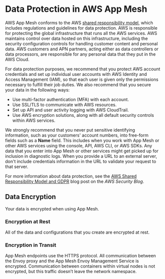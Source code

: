 # Data Protection in AWS App Mesh<a name="data-protection"></a>

AWS App Mesh conforms to the AWS [shared responsibility model](http://aws.amazon.com/compliance/shared-responsibility-model/), which includes regulations and guidelines for data protection\. AWS is responsible for protecting the global infrastructure that runs all the AWS services\. AWS maintains control over data hosted on this infrastructure, including the security configuration controls for handling customer content and personal data\. AWS customers and APN partners, acting either as data controllers or data processors, are responsible for any personal data that they put in the AWS Cloud\. 

For data protection purposes, we recommend that you protect AWS account credentials and set up individual user accounts with AWS Identity and Access Management \(IAM\), so that each user is given only the permissions necessary to fulfill their job duties\. We also recommend that you secure your data in the following ways:
+ Use multi\-factor authentication \(MFA\) with each account\.
+ Use SSL/TLS to communicate with AWS resources\.
+ Set up API and user activity logging with AWS CloudTrail\.
+ Use AWS encryption solutions, along with all default security controls within AWS services\.

We strongly recommend that you never put sensitive identifying information, such as your customers' account numbers, into free\-form fields such as a **Name** field\. This includes when you work with App Mesh or other AWS services using the console, API, AWS CLI, or AWS SDKs\. Any data that you enter into App Mesh or other services might get picked up for inclusion in diagnostic logs\. When you provide a URL to an external server, don't include credentials information in the URL to validate your request to that server\.

For more information about data protection, see the [AWS Shared Responsibility Model and GDPR](http://aws.amazon.com/blogs/security/the-aws-shared-responsibility-model-and-gdpr/) blog post on the *AWS Security Blog*\.

## Data Encryption<a name="data-encryption"></a>

Your data is encrypted when using App Mesh\.

### Encryption at Rest<a name="encryption-at-rest"></a>

All of the data and configurations that you create are encrypted at rest\.

### Encryption in Transit<a name="encryption-in-transit"></a>

App Mesh endpoints use the HTTPS protocol\. All communication between the Envoy proxy and the App Mesh Envoy Management Service is encrypted\.  Communication between containers within virtual nodes is not encrypted, but this traffic doesn’t leave the network namespace\.
